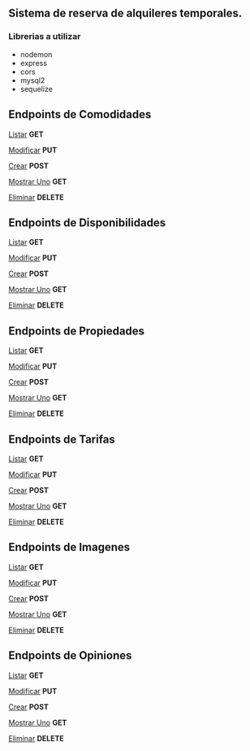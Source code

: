 ## Sistema de reserva de alquileres temporales.

### Librerias a utilizar

* nodemon
* express
* cors
* mysql2
* sequelize

## Endpoints de Comodidades

[Listar](http://localhost:5000/api/v1/comodidad) **GET**

[Modificar](http://localhost:5000/api/v1/comodidad/4) **PUT**

[Crear](http://localhost:5000/api/v1/comodidad) **POST**

[Mostrar Uno](http://localhost:5000/api/v1/comodidad/4) **GET**

[Eliminar](http://localhost:5000/api/v1/comodidad/4) **DELETE**

## Endpoints de Disponibilidades

[Listar](http://localhost:5000/api/v1/disponibilidad) **GET**

[Modificar](http://localhost:5000/api/v1/disponibilidad/6) **PUT**

[Crear](http://localhost:5000/api/v1/disponibilidad) **POST**

[Mostrar Uno](http://localhost:5000/api/v1/disponibilidad/6) **GET**

[Eliminar](http://localhost:5000/api/v1/disponibilidad/6) **DELETE**

## Endpoints de Propiedades

[Listar](http://localhost:5000/api/v1/propiedad) **GET**

[Modificar](http://localhost:5000/api/v1/propiedad/6) **PUT**

[Crear](http://localhost:5000/api/v1/propiedad) **POST**

[Mostrar Uno](http://localhost:5000/api/v1/propiedad/6) **GET**

[Eliminar](http://localhost:5000/api/v1/propiedad/6) **DELETE**

## Endpoints de Tarifas

[Listar](http://localhost:5000/api/v1/tarifa) **GET**

[Modificar](http://localhost:5000/api/v1/tarifa/6) **PUT**

[Crear](http://localhost:5000/api/v1/tarifa) **POST**

[Mostrar Uno](http://localhost:5000/api/v1/tarifa/6) **GET**

[Eliminar](http://localhost:5000/api/v1/tarifa/6) **DELETE**

## Endpoints de Imagenes

[Listar](http://localhost:5000/api/v1/imagen) **GET**

[Modificar](http://localhost:5000/api/v1/imagen/6) **PUT**

[Crear](http://localhost:5000/api/v1/imagen) **POST**

[Mostrar Uno](http://localhost:5000/api/v1/imagen/6) **GET**

[Eliminar](http://localhost:5000/api/v1/imagen/6) **DELETE**

## Endpoints de Opiniones

[Listar](http://localhost:5000/api/v1/opinion) **GET**

[Modificar](http://localhost:5000/api/v1/opinion/6) **PUT**

[Crear](http://localhost:5000/api/v1/opinion) **POST**

[Mostrar Uno](http://localhost:5000/api/v1/opinion/6) **GET**

[Eliminar](http://localhost:5000/api/v1/opinion/6) **DELETE**

